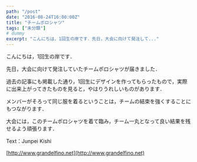 ```yaml
---
path: "/post"
date: "2016-08-24T16:00:00Z"
title: "チームポロシャツ"
tags: ["未分類"]
# dummy
excerpt: "こんにちは，1回生の岸です．先日，大会に向けて発注して..."
---
```




[](24-1.jpg)

こんにちは，1回生の岸です．

先日，大会に向けて発注していたチームポロシャツが届きました．

過去の記事にも掲載した通り，1回生にデザインを作ってもらったもので，実際に出来上がってきたものを見ると，やはりうれしいものがあります．

メンバーがそろって同じ服を着るということは，チームの結束を強くすることにもつながります．

大会には，このチームポロシャツを着て臨み，チーム一丸となって良い結果を残せるよう頑張ります．

Text：Junpei Kishi

[http://www.grandelfino.net](http://www.grandelfino.net)

